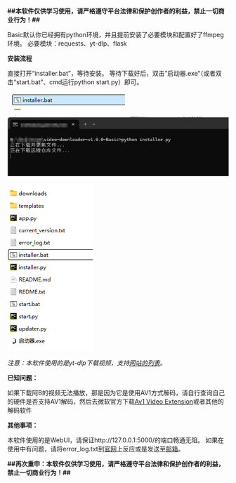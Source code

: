 **##本软件仅供学习使用，请严格遵守平台法律和保护创作者的利益，禁止一切商业行为！##**

Basic默认你已经拥有python环境，并且提前安装了必要模块和配置好了ffmpeg环境。
必要模块：requests、yt-dlp、flask

**安装流程**

直接打开“installer.bat”，等待安装。
等待下载好后，双击”启动器.exe“（或者双击“start.bat”、cmd运行python start.py）即可。

![image](https://github.com/Thompson0075/Video_Downloader/blob/picture/image-20241217212521340.png)

![image](https://github.com/Thompson0075/Video_Downloader/blob/picture/image-20241217212443377.png)

![image](https://github.com/Thompson0075/Video_Downloader/blob/picture/image-20241217212549999.png)





*注意：本软件使用的是yt-dlp下载视频，支持[网站的列表](https://github.com/yt-dlp/yt-dlp/blob/master/supportedsites.md)。*

**已知问题：**

如果下载阿B的视频无法播放，那是因为它是使用AV1方式解码，请自行查询自己的硬件是否支持AV1解码，然后去微软官方下载[Av1 Video Extension](https://apps.microsoft.com/detail/9mvzqvxjbq9v?hl=zh-cn&gl=US)或者其他的解码软件

**其他事项：**

本软件使用的是WebUI，请保证http://127.0.0.1:5000/的端口畅通无阻。
如果在使用中有问题，请将error_log.txt到[官网](https://www.yiranalso.site/)上反应或是发送至[邮箱](mailto:huyiran0075@gmail.com)。

**##再次重申：本软件仅供学习使用，请严格遵守平台法律和保护创作者的利益，禁止一切商业行为！##**
